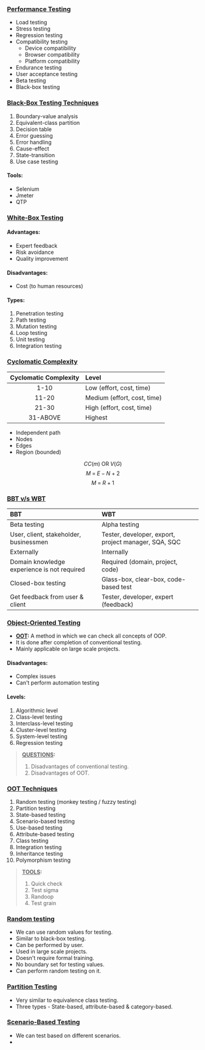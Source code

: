 ### <u>Performance Testing</u>

- Load testing
- Stress testing
- Regression testing
- Compatibility testing
	- Device compatibility
	- Browser compatibility
	- Platform compatibility
- Endurance testing
- User acceptance testing
- Beta testing
- Black-box testing


### <u>Black-Box Testing Techniques</u>

1. Boundary-value analysis
2. Equivalent-class partition
3. Decision table
4. Error guessing
5. Error handling
6. Cause-effect
7. State-transition
8. Use case testing

#### Tools:

- Selenium
- Jmeter
- QTP


### <u>White-Box Testing</u>

#### Advantages:

- Expert feedback
- Risk avoidance
- Quality improvement

#### Disadvantages:

- Cost (to human resources)

#### Types:

1. Penetration testing
2. Path testing
3. Mutation testing
4. Loop testing
5. Unit testing
6. Integration testing


### <u>Cyclomatic Complexity</u>

| Cyclomatic Complexity | Level                       |
| :-------------------: | :-------------------------- |
|         1-10          | Low (effort, cost, time)    |
|         11-20         | Medium (effort, cost, time) |
|         21-30         | High (effort, cost, time)   |
|       31-ABOVE        | Highest                     |

- Independent path
- Nodes
- Edges
- Region (bounded)

$$ CC(m)\;\text{OR}\;V(G) $$
$$ M\;=\;E\;-\;N\;+\;2 $$
$$ M\;=\;R\;+\;1 $$


### <u>BBT v/s WBT</u>

| BBT                                         | WBT                                                  |
| :------------------------------------------ | :--------------------------------------------------- |
| Beta testing                                | Alpha testing                                        |
| User, client, stakeholder, businessmen      | Tester, developer, export, project manager, SQA, SQC |
| Externally                                  | Internally                                           |
| Domain knowledge experience is not required | Required (domain, project, code)                     |
| Closed-box testing                          | Glass-box, clear-box, code-based test                |
| Get feedback from user & client             | Tester, developer, expert (feedback)                 |


### <u>Object-Oriented Testing</u>

- **<u>OOT</u>:** A method in which we can check all concepts of OOP.
- It is done after completion of conventional testing.
- Mainly applicable on large scale projects.

#### Disadvantages:

- Complex issues
- Can't perform automation testing

#### Levels:

1. Algorithmic level
2. Class-level testing
3. Interclass-level testing
4. Cluster-level testing
5. System-level testing
6. Regression testing

>**<u>QUESTIONS</u>:**
>1. Disadvantages of conventional testing.
>2. Disadvantages of OOT.


### <u>OOT Techniques</u>

1. Random testing (monkey testing / fuzzy testing)
2. Partition testing
3. State-based testing
4. Scenario-based testing
5. Use-based testing
6. Attribute-based testing
7. Class testing
8. Integration testing
9. Inheritance testing
10. Polymorphism testing

>**<u>TOOLS</u>:**
>1. Quick check
>2. Test sigma
>3. Randoop
>4. Test grain

### <u>Random testing</u>

- We can use random values for testing.
- Similar to black-box testing.
- Can be performed by user.
- Used in large scale projects.
- Doesn't require formal training.
- No boundary set for testing values.
- Can perform random testing on it.


### <u>Partition Testing</u>

- Very similar to equivalence class testing.
- Three types - State-based, attribute-based & category-based.


### <u>Scenario-Based Testing</u>

- We can test based on different scenarios.
- 